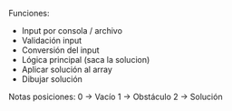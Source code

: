 Funciones:
 - Input por consola / archivo
 - Validación input
 - Conversión del input
 - Lógica principal (saca la solucion)
 - Aplicar solución al array
 - Dibujar solución




Notas posiciones:
 0 -> Vacío
 1 -> Obstáculo
 2 -> Solución